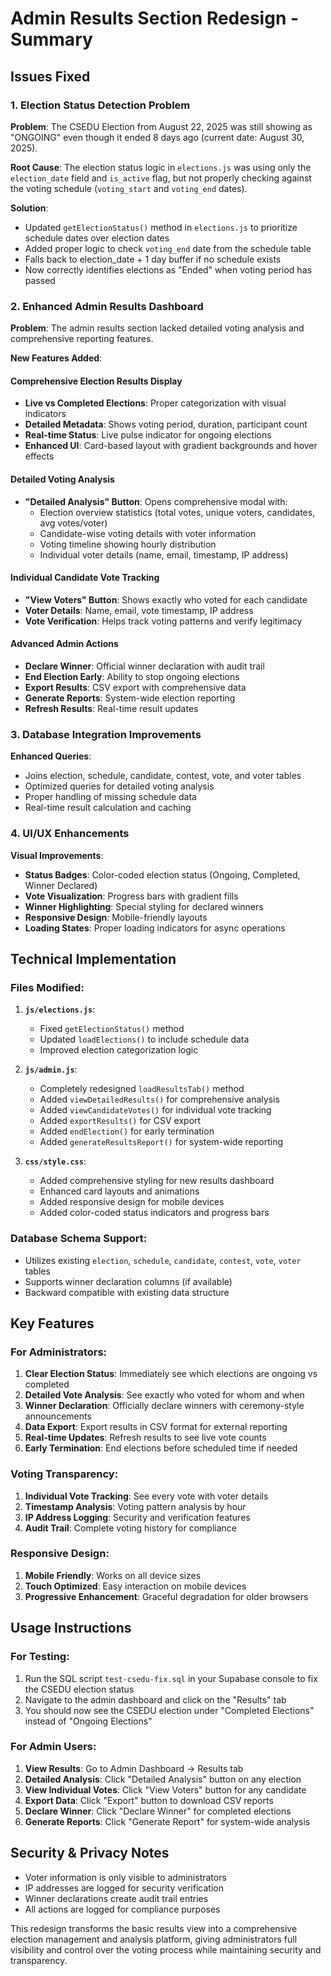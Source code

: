 # Admin Results Section Redesign - Summary

## Issues Fixed

### 1. **Election Status Detection Problem**
**Problem**: The CSEDU Election from August 22, 2025 was still showing as "ONGOING" even though it ended 8 days ago (current date: August 30, 2025).

**Root Cause**: The election status logic in `elections.js` was using only the `election_date` field and `is_active` flag, but not properly checking against the voting schedule (`voting_start` and `voting_end` dates).

**Solution**: 
- Updated `getElectionStatus()` method in `elections.js` to prioritize schedule dates over election dates
- Added proper logic to check `voting_end` date from the schedule table
- Falls back to election_date + 1 day buffer if no schedule exists
- Now correctly identifies elections as "Ended" when voting period has passed

### 2. **Enhanced Admin Results Dashboard**
**Problem**: The admin results section lacked detailed voting analysis and comprehensive reporting features.

**New Features Added**:

#### **Comprehensive Election Results Display**
- **Live vs Completed Elections**: Proper categorization with visual indicators
- **Detailed Metadata**: Shows voting period, duration, participant count
- **Real-time Status**: Live pulse indicator for ongoing elections
- **Enhanced UI**: Card-based layout with gradient backgrounds and hover effects

#### **Detailed Voting Analysis**
- **"Detailed Analysis" Button**: Opens comprehensive modal with:
  - Election overview statistics (total votes, unique voters, candidates, avg votes/voter)
  - Candidate-wise voting details with voter information
  - Voting timeline showing hourly distribution
  - Individual voter details (name, email, timestamp, IP address)
  
#### **Individual Candidate Vote Tracking**
- **"View Voters" Button**: Shows exactly who voted for each candidate
- **Voter Details**: Name, email, vote timestamp, IP address
- **Vote Verification**: Helps track voting patterns and verify legitimacy

#### **Advanced Admin Actions**
- **Declare Winner**: Official winner declaration with audit trail
- **End Election Early**: Ability to stop ongoing elections
- **Export Results**: CSV export with comprehensive data
- **Generate Reports**: System-wide election reporting
- **Refresh Results**: Real-time result updates

### 3. **Database Integration Improvements**
**Enhanced Queries**:
- Joins election, schedule, candidate, contest, vote, and voter tables
- Optimized queries for detailed voting analysis
- Proper handling of missing schedule data
- Real-time result calculation and caching

### 4. **UI/UX Enhancements**
**Visual Improvements**:
- **Status Badges**: Color-coded election status (Ongoing, Completed, Winner Declared)
- **Vote Visualization**: Progress bars with gradient fills
- **Winner Highlighting**: Special styling for declared winners
- **Responsive Design**: Mobile-friendly layouts
- **Loading States**: Proper loading indicators for async operations

## Technical Implementation

### **Files Modified**:

1. **`js/elections.js`**:
   - Fixed `getElectionStatus()` method
   - Updated `loadElections()` to include schedule data
   - Improved election categorization logic

2. **`js/admin.js`**:
   - Completely redesigned `loadResultsTab()` method
   - Added `viewDetailedResults()` for comprehensive analysis
   - Added `viewCandidateVotes()` for individual vote tracking
   - Added `exportResults()` for CSV export
   - Added `endElection()` for early termination
   - Added `generateResultsReport()` for system-wide reporting

3. **`css/style.css`**:
   - Added comprehensive styling for new results dashboard
   - Enhanced card layouts and animations
   - Added responsive design for mobile devices
   - Added color-coded status indicators and progress bars

### **Database Schema Support**:
- Utilizes existing `election`, `schedule`, `candidate`, `contest`, `vote`, `voter` tables
- Supports winner declaration columns (if available)
- Backward compatible with existing data structure

## Key Features

### **For Administrators**:
1. **Clear Election Status**: Immediately see which elections are ongoing vs completed
2. **Detailed Vote Analysis**: See exactly who voted for whom and when
3. **Winner Declaration**: Officially declare winners with ceremony-style announcements
4. **Data Export**: Export results in CSV format for external reporting
5. **Real-time Updates**: Refresh results to see live vote counts
6. **Early Termination**: End elections before scheduled time if needed

### **Voting Transparency**:
1. **Individual Vote Tracking**: See every vote with voter details
2. **Timestamp Analysis**: Voting pattern analysis by hour
3. **IP Address Logging**: Security and verification features
4. **Audit Trail**: Complete voting history for compliance

### **Responsive Design**:
1. **Mobile Friendly**: Works on all device sizes
2. **Touch Optimized**: Easy interaction on mobile devices
3. **Progressive Enhancement**: Graceful degradation for older browsers

## Usage Instructions

### **For Testing**:
1. Run the SQL script `test-csedu-fix.sql` in your Supabase console to fix the CSEDU election status
2. Navigate to the admin dashboard and click on the "Results" tab
3. You should now see the CSEDU election under "Completed Elections" instead of "Ongoing Elections"

### **For Admin Users**:
1. **View Results**: Go to Admin Dashboard → Results tab
2. **Detailed Analysis**: Click "Detailed Analysis" button on any election
3. **View Individual Votes**: Click "View Voters" button for any candidate
4. **Export Data**: Click "Export" button to download CSV reports
5. **Declare Winner**: Click "Declare Winner" for completed elections
6. **Generate Reports**: Click "Generate Report" for system-wide analysis

## Security & Privacy Notes

- Voter information is only visible to administrators
- IP addresses are logged for security verification
- Winner declarations create audit trail entries
- All actions are logged for compliance purposes

This redesign transforms the basic results view into a comprehensive election management and analysis platform, giving administrators full visibility and control over the voting process while maintaining security and transparency.
